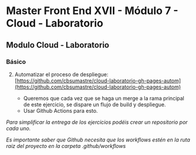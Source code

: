 # Master Front End XVII - Módulo 7 - Cloud - Laboratorio

## Modulo Cloud - Laboratorio

### Básico

2. Automatizar el proceso de despliegue: [https://github.com/cbsumastre/cloud-laboratorio-gh-pages-autom](https://github.com/cbsumastre/cloud-laboratorio-gh-pages-autom)

   - Queremos que cada vez que se haga un merge a la rama principal de este ejercicio, se dispare un flujo de build y despliegue.
   - Usar Github Actions para esto.

_Para simplificar la entrega de los ejercicios podéis crear un repositorio por cada uno._

_Es importante saber que Github necesita que los workflows estén en la ruta raiz del proyecto en la carpeta .github/workflows_
